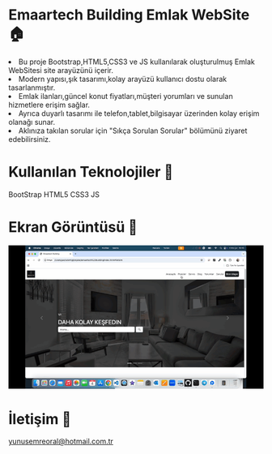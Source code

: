 # Emaartech Building Emlak WebSite 🏠

<li>Bu proje Bootstrap,HTML5,CSS3 ve JS kullanılarak oluşturulmuş Emlak WebSitesi site arayüzünü içerir.</li>
<li>Modern yapısı,şık tasarımı,kolay arayüzü kullanıcı dostu olarak tasarlanmıştır.</li>
<li>Emlak ilanları,güncel konut fiyatları,müşteri yorumları ve sunulan hizmetlere erişim sağlar.</li>
<li>Ayrıca duyarlı tasarımı ile telefon,tablet,bilgisayar üzerinden kolay erişim olanağı sunar.</li>
<li>Aklınıza takılan sorular için "Sıkça Sorulan Sorular" bölümünü ziyaret edebilirsiniz.</li>

# Kullanılan Teknolojiler 🎨

BootStrap
HTML5
CSS3
JS

# Ekran Görüntüsü 🎥

<img src="emaartech building.gif" width="auto"> 

# İletişim 📩
yunusemreoral@hotmail.com.tr
